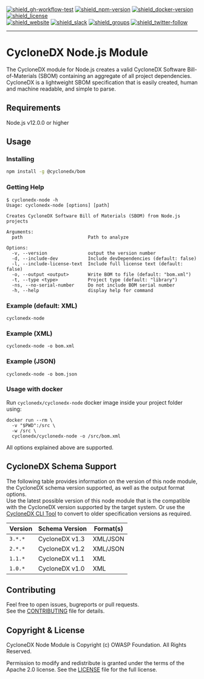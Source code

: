 [![shield_gh-workflow-test]][link_gh-workflow-test]
[![shield_npm-version]][link_npm]
[![shield_docker-version]][link_docker]
[![shield_license]][license_file]  
[![shield_website]][link_website]
[![shield_slack]][link_slack]
[![shield_groups]][link_discussion]
[![shield_twitter-follow]][link_twitter]

----

# CycloneDX Node.js Module

The CycloneDX module for Node.js creates a valid CycloneDX Software Bill-of-Materials (SBOM) containing an aggregate of all project dependencies. CycloneDX is a lightweight SBOM specification that is easily created, human and machine readable, and simple to parse.

## Requirements

Node.js v12.0.0 or higher

## Usage

### Installing

```sh
npm install -g @cyclonedx/bom
```

### Getting Help

```text
$ cyclonedx-node -h
Usage: cyclonedx-node [options] [path]

Creates CycloneDX Software Bill of Materials (SBOM) from Node.js projects

Arguments:
  path                        Path to analyze

Options:
  -v, --version               output the version number
  -d, --include-dev           Include devDependencies (default: false)
  -l, --include-license-text  Include full license text (default: false)
  -o, --output <output>       Write BOM to file (default: "bom.xml")
  -t, --type <type>           Project type (default: "library")
  -ns, --no-serial-number     Do not include BOM serial number
  -h, --help                  display help for command
```

### Example (default: XML)

```shell
cyclonedx-node
```

### Example (XML)

```shell
cyclonedx-node -o bom.xml
```

### Example (JSON)

```shell
cyclonedx-node -o bom.json
```

### Usage with docker

Run `cyclonedx/cyclonedx-node` docker image inside your project folder using:

```shell
docker run --rm \
  -v "$PWD":/src \
  -w /src \
  cyclonedx/cyclonedx-node -o /src/bom.xml
```

All options explained above are supported.

## CycloneDX Schema Support

The following table provides information on the version of
this node module,
the CycloneDX schema version supported,
as well as the output format options.  
Use the latest possible version of this node module that is the compatible with
the CycloneDX version supported by the target system.
Or use the [CycloneDX CLI Tool](https://github.com/CycloneDX/cyclonedx-cli/)
to convert to older specification versions as required.

| Version | Schema Version | Format(s) |
| --- | --- | --- |
| `3.*.*` | CycloneDX v1.3 | XML/JSON |
| `2.*.*` | CycloneDX v1.2 | XML/JSON |
| `1.1.*` | CycloneDX v1.1 | XML |
| `1.0.*` | CycloneDX v1.0 | XML |

## Contributing

Feel free to open issues, bugreports or pull requests.  
See the [CONTRIBUTING][contributing_file] file for details.

## Copyright & License

CycloneDX Node Module is Copyright (c) OWASP Foundation. All Rights Reserved.

Permission to modify and redistribute is granted under the terms of the Apache 2.0 license.
See the [LICENSE][license_file] file for the full license.

[license_file]: https://github.com/CycloneDX/cyclonedx-node-module/blob/master/LICENSE
[contributing_file]: https://github.com/CycloneDX/cyclonedx-node-module/blob/master/CONTRIBUTING.md

[shield_gh-workflow-test]: https://img.shields.io/github/workflow/status/CycloneDX/cyclonedx-node-module/Node%20CI/master?logo=GitHub&logoColor=white "build"
[shield_npm-version]: https://img.shields.io/npm/v/@cyclonedx/bom?logo=Node.js&logoColor=white&label=npm "npm"
[shield_docker-version]: https://img.shields.io/docker/v/cyclonedx/cyclonedx-node?logo=docker&logoColor=white&label=docker "docker"
[shield_license]: https://img.shields.io/badge/license-Apache%202.0-brightgreen.svg "license"
[shield_website]: https://img.shields.io/badge/https://-cyclonedx.org-blue.svg "homepage"
[shield_slack]: https://img.shields.io/badge/slack-join-blue?logo=Slack&logoColor=white "slack join"
[shield_groups]: https://img.shields.io/badge/discussion-groups.io-blue.svg "groups discussion"
[shield_twitter-follow]: https://img.shields.io/badge/Twitter-follow-blue?logo=Twitter&logoColor=white "twitter follow"
[link_gh-workflow-test]: https://github.com/CycloneDX/cyclonedx-node-module/actions/workflows/nodejs.yml?query=branch%3Amaster
[link_npm]: https://www.npmjs.com/package/%40cyclonedx/bom
[link_docker]: https://hub.docker.com/r/cyclonedx/cyclonedx-node
[link_website]: https://cyclonedx.org/
[link_slack]: https://cyclonedx.org/slack/invite
[link_discussion]: https://groups.io/g/CycloneDX
[link_twitter]: https://twitter.com/CycloneDX_Spec
